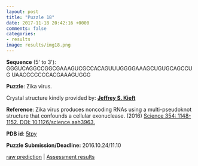 ```yaml
---
layout: post
title: "Puzzle 18"
date: 2017-11-18 20:42:16 +0000
comments: false
categories: 
- results
image: results/img18.png
---
```

**Sequence** (5' to 3'): 
GGGUCAGGCCGGCGAAAGUCGCCACAGUUUGGGGAAAGCUGUGCAGCCUG
UAACCCCCCCACGAAAGUGGG

**Puzzle**:
Zika virus. 

Crystal structure kindly provided by: [**Jeffrey S. Kieft**](http://www.ucdenver.edu/academics/colleges/medicalschool/departments/biochemistry/Research/researchlabs/KieftLab/Pages/KieftLab.aspx)

**Reference**:
Zika virus produces noncoding RNAs using a multi-pseudoknot structure that confounds a cellular exonuclease. (2016) [Science 354: 1148-1152. DOI: 10.1126/science.aah3963.](http://science.sciencemag.org/content/early/2016/11/04/science.aah3963) 

**PDB id**: [5tpy](http://www.rcsb.org/pdb/explore/explore.do?structureId=5tpy)

**Puzzle Submission/Deadline:** 2016.10.24/11.10

[raw prediction](https://github.com/rnapuzzles/rnapuzzles.github.io/tree/master/data/PZ18/pdb)    &#124;   [Assessment results](/table/2000/01/01/PZ18-3d/)

